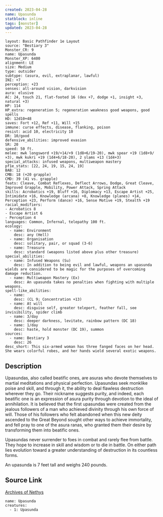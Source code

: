 ```yaml
---
created: 2023-04-28
name: Upasunda
statblock: inline
tags: [monster]
updated: 2023-04-28
---
```

```statblock
layout: Basic Pathfinder 1e Layout
source: "Bestiary 3"
Monster_CR: 9
name: Upasunda
Monster_XP: 6400
alignment: LE
size: Medium
type: outsider
subtype: (asura, evil, extraplanar, lawful)
INI: +7
perception: +23
senses: all-around vision, darkvision
aura: elusive
AC: 24, touch 21, flat-footed 16 (dex +7, dodge +1, insight +3, natural +3)
HP: 114
HP_extra: regeneration 5; regeneration weakness good weapons, good spells
HD: 12d10+48
saves: Fort +12, Ref +11, Will +15
immune: curse effects, disease, flanking, poison
resist: acid 10, electricity 10
DR: 10/good
defensive_abilities: improved evasion
SR: 20
speed: 50 ft.
melee: mwk longsword +19/+14/+9 (1d8+6/19-20), mwk spear +19 (1d8+9/×3), mwk kukri +19 (1d4+6/18-20), 2 slams +13 (1d4+3)
special_attacks: infused weapons, multiweapon mastery
pf1e_stats: [22, 24, 19, 15, 24, 19]
BAB: 12
CMB: 18 (+20 grapple)
CMD: 39 (41 vs. grapple)
feats: Cleave, Combat Reflexes, Deflect Arrows, Dodge, Great Cleave, Improved Grapple, Mobility, Power Attack, Spring Attack
skills: Acrobatics +19, Bluff +16, Diplomacy +13, Escape Artist +25, Intimidate +16, Knowledge (arcana) +8, Knowledge (planes) +14, Perception +23, Perform (dance) +16, Sense Motive +19, Stealth +19
racial_modifiers:
- Acrobatics 8
- Escape Artist 6
- Perception 4
languages: Common, Infernal, telepathy 100 ft.
ecology:
  - name: Environment
    desc: any (Hell)
  - name: Organisation
    desc: solitary, pair, or squad (3-6)
  - name: Treasure
    desc: standard (weapons listed above plus other treasure)
special_abilities:
  - name: Infused Weapons (Su)
    desc: In addition to being evil and lawful, weapons an upasunda wields are considered to be magic for the purposes of overcoming damage reduction.
  - name: Multiweapon Mastery (Ex)
    desc: An upasunda takes no penalties when fighting with multiple weapons.
spell-like_abilities:
  - name:
    desc: (CL 9; Concentration +13)
  - name: At will
    desc: disguise self, greater teleport, feather fall, see invisibility, spider climb
  - name: 3/day
    desc: deeper darkness, levitate, rainbow pattern (DC 18)
  - name: 1/day
    desc: haste, hold monster (DC 19), summon
sources:
  - name: Bestiary 3
    desc: 26
desc_short: This six-armed woman has three fanged faces on her head. She wears colorful robes, and her hands wield several exotic weapons.
```
## Description
Upasundas, also called beatific ones, are asuras who devote themselves to martial meditations and physical perfection. Upasundas seek monklike poise and skill, and through it, the ability to deal flawless destruction wherever they go. Their nickname suggests purity, and indeed, each beatific one is an expression of asura purity through devotion to the ideal of annihilation. It is believed that the first upasundas were created from the jealous followers of a man who achieved divinity through his own force of will. Those of his followers who felt abandoned when this new deity ascended to the Great Beyond sought other ways to achieve immortality, and fell pray to one of the asura ranas, who granted them their desire by transforming them into beatific ones.

Upasundas never surrender to foes in combat and rarely flee from battle. They hope to increase in skill and wisdom or to die in battle. On either path lies evolution toward a greater understanding of destruction in its countless forms.

An upasunda is 7 feet tall and weighs 240 pounds.
## Source Link
[Archives of Nethys](https://aonprd.com/MonsterDisplay.aspx?ItemName=Upasunda)
```encounter-table
name: Upasunda
creatures:
  - 1: Upasunda
```
